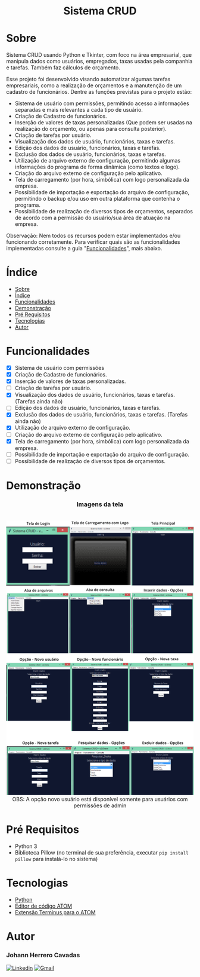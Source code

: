 <h1 align = "center"> Sistema CRUD </h1>

# Sobre
Sistema CRUD usando Python e Tkinter, com foco na área empresarial, que manipula dados como usuários, empregados, taxas usadas pela companhia e tarefas. Também faz cálculos de orçamento.

Esse projeto foi desenvolvido visando automatizar algumas tarefas empresariais, como a realização de orçamentos e a manutenção de um cadastro de funcionários. Dentre as funções previstas para o projeto estão:

- Sistema de usuário com permissões, permitindo acesso a informações separadas e mais relevantes a cada tipo de usuário.
- Criação de Cadastro de funcionários.
- Inserção de valores de taxas personalizadas (Que podem ser usadas na realização do orçamento, ou apenas para consulta posterior).
- Criação de tarefas por usuário.
- Visualização dos dados de usuário, funcionários, taxas e tarefas.
- Edição dos dados de usuário, funcionários, taxas e tarefas.
- Exclusão dos dados de usuário, funcionários, taxas e tarefas.
- Utilização de arquivo externo de configuração, permitindo algumas informações do programa de forma dinâmica (como textos e logo).
- Criação do arquivo externo de configuração pelo aplicativo.
- Tela de carregamento (por hora, simbólica) com logo personalizada da empresa.
- Possibilidade de importação e exportação do arquivo de configuração, permitindo o backup e/ou uso em outra plataforma que contenha o programa.
- Possibilidade de realização de diversos tipos de orçamentos, separados de acordo com a permissão do usuário/sua área de atuação na empresa.

Observação: Nem todos os recursos podem estar implementados e/ou funcionando corretamente. Para verificar quais são as funcionalidades implementadas consulte a guia "[Funcionalidades](#Funcionalidades)", mais abaixo.

# Índice

* [Sobre](#sobre)
* [Índice](#índice)
* [Funcionalidades](#funcionalidades)
* [Demonstração](#demonstração)
* [Pré Requisitos](#pré-requisitos)
* [Tecnologias](#tecnologias)
* [Autor](#autor)


# Funcionalidades
- [x] Sistema de usuário com permissões
- [x] Criação de Cadastro de funcionários.
- [x] Inserção de valores de taxas personalizadas.
- [ ] Criação de tarefas por usuário.
- [x] Visualização dos dados de usuário, funcionários, taxas e tarefas. (Tarefas ainda não)
- [ ] Edição dos dados de usuário, funcionários, taxas e tarefas.
- [x] Exclusão dos dados de usuário, funcionários, taxas e tarefas. (Tarefas ainda não)
- [x] Utilização de arquivo externo de configuração.
- [ ] Criação do arquivo externo de configuração pelo aplicativo.
- [x] Tela de carregamento (por hora, simbólica) com logo personalizada da empresa.
- [ ] Possibilidade de importação e exportação do arquivo de configuração.
- [ ] Possibilidade de realização de diversos tipos de orçamentos.

# Demonstração
<div align = "center">

<div>
<h3>Imagens da tela</h3>
<br>
<img src="README_files/Imagens1.png", alt="Conjunto de imagens das telas - 1">
<img src="README_files/Imagens2.png", alt="Conjunto de imagens das telas - 2">
</div>

<div> OBS: A opção novo usuário está disponível somente para usuários com permissões de admin</div>
</div>

# Pré Requisitos

- Python 3
- Biblioteca Pillow (no terminal de sua preferência, executar ```pip install pillow``` para instalá-lo no sistema)


# Tecnologias

- [Python](https://www.python.org/)
- [Editor de código ATOM](https://atom.io/)
- [Extensão Terminus para o ATOM](https://atom.io/packages/terminus)


# Autor
### Johann Herrero Cavadas
[![Linkedin](https://img.shields.io/badge/LinkedIn-0077B5?style=for-the-badge&logo=linkedin&logoColor=white)](https://www.linkedin.com/in/jherrerocavadas/)
[![Gmail](https://img.shields.io/badge/Gmail-D14836?style=for-the-badge&logo=gmail&logoColor=white)](mailto:jherrerocavadas@gmail.com?Subject=Contato%20github%20-%20Repositório%20Sistema_CRUD)
